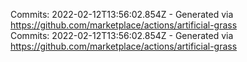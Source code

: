 Commits: 2022-02-12T13:56:02.854Z - Generated via https://github.com/marketplace/actions/artificial-grass
<br>
Commits: 2022-02-12T13:56:02.854Z - Generated via https://github.com/marketplace/actions/artificial-grass
<br>

